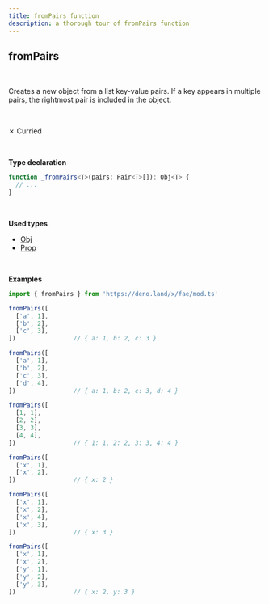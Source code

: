 ```yaml
---
title: fromPairs function
description: a thorough tour of fromPairs function
---
```


## fromPairs
<br>

Creates a new object from a list key-value pairs. If a key appears in
multiple pairs, the rightmost pair is included in the object.

<br>

&cross; Curried

<br>

**Type declaration**
```typescript
function _fromPairs<T>(pairs: Pair<T>[]): Obj<T> {
  // ...
}
```
<br>

**Used types**
* [Obj](/types/Obj)
* [Prop](/types/Prop)

<br>

**Examples**
```typescript
import { fromPairs } from 'https://deno.land/x/fae/mod.ts'

fromPairs([
  ['a', 1],
  ['b', 2],
  ['c', 3],
])                // { a: 1, b: 2, c: 3 }

fromPairs([
  ['a', 1],
  ['b', 2],
  ['c', 3],
  ['d', 4],
])                // { a: 1, b: 2, c: 3, d: 4 }

fromPairs([
  [1, 1],
  [2, 2],
  [3, 3],
  [4, 4],
])                // { 1: 1, 2: 2, 3: 3, 4: 4 }

fromPairs([
  ['x', 1],
  ['x', 2],
])                // { x: 2 }

fromPairs([
  ['x', 1],
  ['x', 2],
  ['x', 4],
  ['x', 3],
])                // { x: 3 }

fromPairs([
  ['x', 1],
  ['x', 2],
  ['y', 1],
  ['y', 2],
  ['y', 3],
])                // { x: 2, y: 3 }
``` 